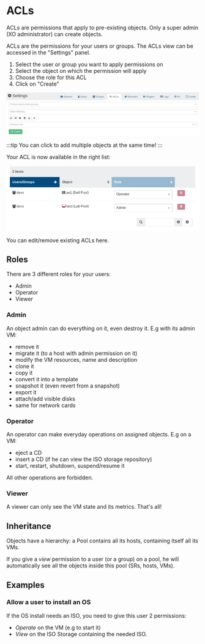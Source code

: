 # ACLs

ACLs are permissions that apply to pre-existing objects. Only a super admin (XO administrator) can create objects.

ACLs are the permissions for your users or groups. The ACLs view can be accessed in the "Settings" panel.

1. Select the user or group you want to apply permissions on
2. Select the object on which the permission will apply
3. Choose the role for this ACL
4. Click on "Create"

![Create ACL](./assets/createacl.png)

:::tip
You can click to add multiple objects at the same time!
:::

Your ACL is now available in the right list:

![ACL list](./assets/acllist.png)

You can edit/remove existing ACLs here.

## Roles

There are 3 different roles for your users:

- Admin
- Operator
- Viewer

### Admin

An object admin can do everything on it, even destroy it. E.g with its admin VM:

- remove it
- migrate it (to a host with admin permission on it)
- modify the VM resources, name and description
- clone it
- copy it
- convert it into a template
- snapshot it (even revert from a snapshot)
- export it
- attach/add visible disks
- same for network cards

### Operator

An operator can make everyday operations on assigned objects. E.g on a VM:

- eject a CD
- insert a CD (if he can view the ISO storage repository)
- start, restart, shutdown, suspend/resume it

All other operations are forbidden.

### Viewer

A viewer can only see the VM state and its metrics. That's all!

## Inheritance

Objects have a hierarchy: a Pool contains all its hosts, containing itself all its VMs.

If you give a _view_ permission to a user (or a group) on a pool, he will automatically see all the objects inside this pool (SRs, hosts, VMs).

## Examples

### Allow a user to install an OS

If the OS install needs an ISO, you need to give this user 2 permissions:

- _Operate_ on the VM (e.g to start it)
- _View_ on the ISO Storage containing the needed ISO.
